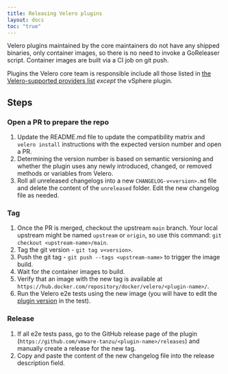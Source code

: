 ```yaml
---
title: Releasing Velero plugins
layout: docs
toc: "true"
---
```


Velero plugins maintained by the core maintainers do not have any shipped binaries, only container images, so there is no need to invoke a GoReleaser script.
Container images are built via a CI job on git push.

Plugins the Velero core team is responsible include all those listed in [the Velero-supported providers list](supported-providers.md) _except_ the vSphere plugin.


## Steps
### Open a PR to prepare the repo
1. Update the README.md file to update the compatibility matrix and `velero install` instructions with the expected version number and open a PR.
1. Determining the version number is based on semantic versioning and whether the plugin uses any newly introduced, changed, or removed methods or variables from Velero.
2. Roll all unreleased changelogs into a new `CHANGELOG-v<version>.md` file and delete the content of the `unreleased` folder. Edit the new changelog file as needed.
### Tag
1. Once the PR is merged, checkout the upstream `main` branch. Your local upstream might be named `upstream` or `origin`, so use this command: `git checkout <upstream-name>/main`.
1. Tag the git version - `git tag v<version>`.
1. Push the git tag - `git push --tags <upstream-name>` to trigger the image build.
1. Wait for the container images to build.
1. Verify that an image with the new tag is available at `https://hub.docker.com/repository/docker/velero/<plugin-name>/`.
1. Run the Velero e2e tests using the new image (you will have to edit the [plugin version][1] in the test).
### Release
1. If all e2e tests pass, go to the GitHub release page of the plugin (`https://github.com/vmware-tanzu/<plugin-name>/releases`) and manually create a release for the new tag. 
1. Copy and paste the content of the new changelog file into the release description field.

[1]: [https://github.com/vmware-tanzu/velero/blob/c8dfd648bbe85db0184ea53296de4220895497e6/test/e2e/velero_utils.go#L27]